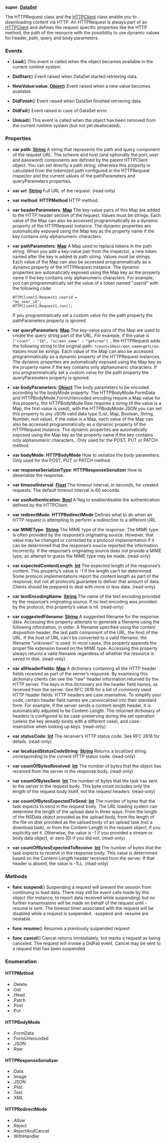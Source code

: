 **super**: **[DataSet](DataSet.md)**

The HTTPRequest class and the <a href="HTTPClient.html">HTTPClient</a> class enable you to downloading content via HTTP. An HTTPRequest is always part of an <a href="HTTPClient.html">HTTPClient</a> and defines the request specific properties like the HTTP method, the path of the resource with the possibility to use dynamic values for header, path, query and body parameters.

### Events

* **Load**()
This event is called when the object becames available in the current runtime system.

* **DidStart**()
Event raised when DataSet started retrieving data.

* **NewValue**(**value**: **[Object](../gravity/types.md)**)
Event raised when a new value becomes available.

* **DidFinish**()
Event raised when DataSet finished retrieving data.

* **DidFail**()
Event raised in case of DataSet error.

* **Unload**()
This event is called when the object has been removed from the current runtime system (but not yet deallocated).



### Properties

* **var** **path**: **[String](../gravity/types.md)**
A string that represents the path and query component of the request URL. The scheme and host (and optionally the port, user and password) components are defined by the parent HTTPClient object. You can set directly a path string, otherwise this property is calculated from the tokenized path configured in the HTTPRequest inspector and the current values of the pathParameters and queryParameters properties.

* **var** **url**: **[String](../gravity/types.md)**
Full URL of the request. \(read-only\)

* **var** **method**: **HTTPMethod**
HTTP method.

* **var** **headerParameters**: **[Map](../gravity/maps.md)**
The key-value pairs of this Map are added to the HTTP header section of the request. Values must be strings. Each value of the Map can also be accessed programmatically as a dynamic property of the HTTPRequest instance. The dynamic properties are automatically exposed using the Map key as the property name if the key contains only alphanumeric characters.

* **var** **pathParameters**: **[Map](../gravity/maps.md)**
A Map used to replace tokens in the path string. When you add a key-value pair from the inspector, a new token named after the key is added to path string. Values must be strings. Each value of the Map can also be accessed programmatically as a dynamic property of the HTTPRequest instance. The dynamic properties are automatically exposed using the Map key as the property name if the key contains only alphanumeric characters. For example, you can programmatically set the value of a token named "userid" with the following code:<p> <code>HTTPClient1.Request1.userid = "my_user_id";<br />HTTPClient1.Request1.run();</code></p>If you programmatically set a custom value for the path property the pathParameters property is ignored.

* **var** **queryParameters**: **[Map](../gravity/maps.md)**
The key-value pairs of this Map are used to create the query string part of the URL. For example, if the value is <code>["count" : "10", "screen_name" : "getcreo"] </code>, the HTTPRequest adds the following string to the original path: <code>?count=10&screen_name=getcreo</code>. Values must be strings. Each value of the Map can also be accessed programmatically as a dynamic property of the HTTPRequest instances. The dynamic properties are automatically exposed using the Map key as the property name if the key contains only alphanumeric characters. If you programmatically set a custom value for the path property the queryParameters property is ignored.

* **var** **bodyParameters**: **[Object](../gravity/types.md)**
The body parameters to be encoded according to the bodyMode property. The HTTPBodyMode.FormData and HTTPBodyMode.FormUrlencoded encoding require a Map value for this property, the HTTPBodyMode.Raw requires a string (if the value is a Map, the first value is used), with the HTTPBodyMode.JSON you can set this property to any JSON valid data type (List, Map, Boolean, String, Number, null value). If the value is a Map, each value of the Map can also be accessed programmatically as a dynamic property of the HTTPRequest instance. The dynamic properties are automatically exposed using the Map key as the property name if the key contains only alphanumeric characters.. Only used for the POST, PUT or PATCH method.

* **var** **bodyMode**: **HTTPBodyMode**
How to serialize the body parameters. Only used for the POST, PUT or PATCH method.

* **var** **responseSerializerType**: **HTTPResponseSerializer**
How to deserialize the response.

* **var** **timeoutInterval**: **[Float](../gravity/types.md)**
The timeout interval, in seconds, for created requests. The default timeout interval is 60 seconds.

* **var** **useAuthentication**: **[Bool](../gravity/types.md)**
A flag to enable/disable the authentication defined by the HTTPClient.

* **var** **redirectMode**: **HTTPRedirectMode**
Defines what to do when an HTTP request is attempting to perform a redirection to a different URL

* **var** **MIMEType**: **[String](../gravity/types.md)**
The MIME type of the response. The MIME type is often provided by the response’s originating source. However, that value may be changed or corrected by a protocol implementation if it can be determined that the response’s source reported the information incorrectly. If the response’s originating source does not provide a MIME type, an attempt to guess the MIME type may be made. \(read-only\)

* **var** **expectedContentLength**: **[Int](../gravity/types.md)**
The expected length of the response’s content. This property’s value is -1 if the length can’t be determined. Some protocol implementations report the content length as part of the response, but not all protocols guarantee to deliver that amount of data. Clients should be prepared to deal with more or less data. \(read-only\)

* **var** **textEncodingName**: **[String](../gravity/types.md)**
The name of the text encoding provided by the response’s originating source. If no text encoding was provided by the protocol, this property’s value is nil. \(read-only\)

* **var** **suggestedFilename**: **[String](../gravity/types.md)**
A suggested filename for the response data. Accessing this property attempts to generate a filename using the following information, in order: A filename specified using the content disposition header, the last path component of the URL, the host of the URL. If the host of URL can't be converted to a valid filename, the filename "unknown" is used. In most cases, this property appends the proper file extension based on the MIME type. Accessing this property always returns a valid filename regardless of whether the resource is saved to disk. \(read-only\)

* **var** **allHeaderFields**: **[Map](../gravity/maps.md)**
A dictionary containing all the HTTP header fields received as part of the server’s response. By examining this dictionary clients can see the “raw” header information returned by the HTTP server. The keys in this dictionary are the header field names, as received from the server. See RFC 2616 for a list of commonly used HTTP header fields. HTTP headers are case insensitive. To simplify your code, certain header field names are canonicalized into their standard form. For example, if the server sends a content-length header, it is automatically adjusted to be Content-Length. The returned dictionary of headers is configured to be case-preserving during the set operation (unless the key already exists with a different case), and case-insensitive when looking up keys. \(read-only\)

* **var** **statusCode**: **[Int](../gravity/types.md)**
The receiver’s HTTP status code. See RFC 2616 for details. \(read-only\)

* **var** **localizedStatusCodeString**: **[String](../gravity/types.md)**
Returns a localized string corresponding to the current HTTP status code. \(read-only\)

* **var** **countOfBytesReceived**: **[Int](../gravity/types.md)**
The number of bytes that the object has received from the server in the response body. \(read-only\)

* **var** **countOfBytesSent**: **[Int](../gravity/types.md)**
The number of bytes that the task has sent to the server in the request body. This byte count includes only the length of the request body itself, not the request headers. \(read-only\)

* **var** **countOfBytesExpectedToSend**: **[Int](../gravity/types.md)**
The number of bytes that the task expects to send in the request body. The URL loading system can determine the length of the upload data in three ways: From the length of the NSData object provided as the upload body, from the length of the file on disk provided as the upload body of an upload task (not a download task), or from the Content-Length in the request object, if you explicitly set it. Otherwise, the value is -1 if you provided a stream or body data object, or zero (0) if you did not. \(read-only\)

* **var** **countOfBytesExpectedToReceive**: **[Int](../gravity/types.md)**
The number of bytes that the task expects to receive in the response body. This value is determined based on the Content-Length header received from the server. If that header is absent, the value is -1LL. \(read-only\)



### Methods

* **func** **suspend**()
Suspending a request will prevent the session from continuing to load data. There may still be event calls made by this object (for instance, to report data received while suspending) but no further transmissions will be made on behalf of the request until -resume is sent.  The timeout timer associated with the request will be disabled while a request is suspended. -suspend and -resume are nestable.

* **func** **resume**()
Resumes a previously suspended request

* **func** **cancel**()
Cancel returns immediately, but marks a request as being canceled. The request will invoke a DidFail event. Cancel may be sent to a request that has been suspended





### Enumeration

#### HTTPMethod
 * .Delete
 * .Get
 * .Head
 * .Patch
 * .Post
 * .Put

#### HTTPBodyMode
 * .FormData
 * .FormUrlencoded
 * .JSON
 * .Raw

#### HTTPResponseSerializer
 * .Data
 * .Image
 * .JSON
 * .Plist
 * .Text
 * .XML

#### HTTPRedirectMode
 * .Allow
 * .Reject
 * .RejectAndCancel
 * .WithHandler



